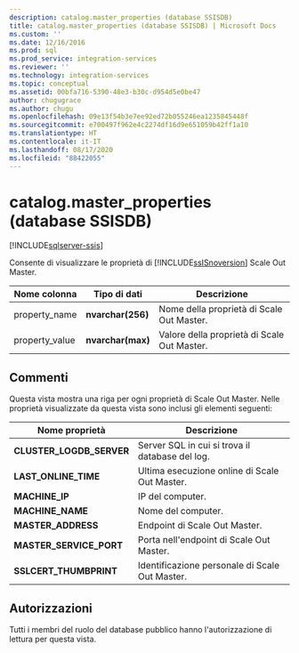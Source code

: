 ```yaml
---
description: catalog.master_properties (database SSISDB)
title: catalog.master_properties (database SSISDB) | Microsoft Docs
ms.custom: ''
ms.date: 12/16/2016
ms.prod: sql
ms.prod_service: integration-services
ms.reviewer: ''
ms.technology: integration-services
ms.topic: conceptual
ms.assetid: 00bfa716-5390-48e3-b30c-d954d5e0be47
author: chugugrace
ms.author: chugu
ms.openlocfilehash: 09e13f54b3e7ee92ed72b055246ea1235845448f
ms.sourcegitcommit: e700497f962e4c2274df16d9e651059b42ff1a10
ms.translationtype: HT
ms.contentlocale: it-IT
ms.lasthandoff: 08/17/2020
ms.locfileid: "88422055"
---
```

# <a name="catalogmaster_properties-ssisdb-database"></a>catalog.master_properties (database SSISDB)

[!INCLUDE[sqlserver-ssis](../../includes/applies-to-version/sqlserver-ssis.md)]

Consente di visualizzare le proprietà di [!INCLUDE[ssISnoversion](../../includes/ssisnoversion-md.md)] Scale Out Master.

|Nome colonna|Tipo di dati|Descrizione|  
|-----------------|---------------|-----------------|  
|property_name|**nvarchar(256)**|Nome della proprietà di Scale Out Master.|  
|property_value|**nvarchar(max)**|Valore della proprietà di Scale Out Master.|

## <a name="remarks"></a>Commenti
Questa vista mostra una riga per ogni proprietà di Scale Out Master. Nelle proprietà visualizzate da questa vista sono inclusi gli elementi seguenti:

|Nome proprietà|Descrizione|  
|-------------------|-----------------| 
|**CLUSTER_LOGDB_SERVER**|Server SQL in cui si trova il database del log.|
|**LAST_ONLINE_TIME**|Ultima esecuzione online di Scale Out Master.|
|**MACHINE_IP**|IP del computer.|
|**MACHINE_NAME**|Nome del computer.|
|**MASTER_ADDRESS**|Endpoint di Scale Out Master.|
|**MASTER_SERVICE_PORT**|Porta nell'endpoint di Scale Out Master.|
|**SSLCERT_THUMBPRINT**|Identificazione personale di Scale Out Master.|

## <a name="permissions"></a>Autorizzazioni
Tutti i membri del ruolo del database pubblico hanno l'autorizzazione di lettura per questa vista. 
